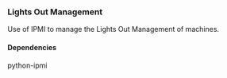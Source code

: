 ### Lights Out Management

Use of IPMI to manage the Lights Out Management of machines. 

#### Dependencies

python-ipmi

